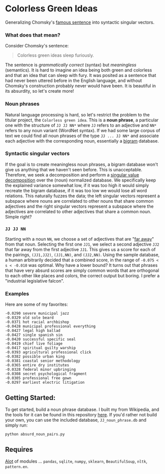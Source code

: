 Colorless Green Ideas
=====================

Generalizing Chomsky's [famous sentence](http://en.wikipedia.org/wiki/Colorless_green_ideas_sleep_furiously) into syntactic singular vectors. 

### What does that mean? 

Consider Chomsky's sentence:

> Colorless green ideas sleep furiously.

The sentence is _grammatically correct_ (syntax) but _meaningless_ (semantics). 
It is hard to imagine an idea being both green and colorless and that an idea that can sleep with fury.
It was posited as a sentence that had never been uttered before in the English language, and without Chomsky's construction  probably never would have been.
It is beautiful in its absurdity, so let's create more!

### Noun phrases

Natural language processing is hard, so let's restrict the problem to the titular project, the `Colorless green idea`. 
This is a **noun phrase**, a particular one with the structure of `JJ JJ NN*` where `JJ` refers to an adjective and `NN*` refers to any noun variant (WordNet syntax).
If we had some large corpus of text we could find all noun phrases of the type `JJ ... JJ NN*` and associate each adjective with the corresponding noun, essentially a [bigram](http://en.wikipedia.org/wiki/Bigram) database.

### Syntactic singular vectors

If the goal is to create meaningless noun phrases, a bigram database won't give us anything that we haven't seen before.
This is unacceptable.
Therefore, we seek a decomposition and perform a [singular value decomposition](http://en.wikipedia.org/wiki/Singular_value_decomposition) over the (noun) normalized database.
We specifically keep the explained variance somewhat low, if it was too high it would simply recreate the bigram database, if it was too low we would lose all word relations.
This naturally fuzzes the data; the left singular vectors represent a subspace where nouns are correlated to other nouns that share common adjectives and the right singular vectors represent a subspace where the adjectives are correlated to other adjectives that share a common noun.
Simple right?

### `JJ JJ NN`

Starting with a noun `NN`, we choose a set of adjectives that are "[far away](http://mathworld.wolfram.com/L2-Norm.html)" from that noun. 
Selecting the first one `JJ1`, we select a second adjective `JJ2` that far away from the first adjective `JJ1`.
This gives us a score for each of the pairings, `(JJ1,JJ2)`, `(JJ1,NN)`, and `(JJ2,NN)`. 
Using the sample database, a human arbitrarily decided that a combined score, in the range of `-0.075 < s < -0.010` was optimal.
Why have a lower bound?
It turns out that phrases that have very absurd scores are simply common words that are orthogonal to each other like places and colors, the correct output but boring. 
I prefer a "industrial legislative falcon".

### Examples

Here are some of my favorites:

````
-0.0290 severe municipal jazz
-0.0329 old sole beard      
-0.0371 hot racial archbishop
-0.0428 municipal professional everything
-0.0427 legal high ballad   
-0.0427 single spanish sin  
-0.0420 successful specific seal
-0.0419 chief live foliage  
-0.0417 spiritual guilty warship
-0.0393 agricultural professional click
-0.0382 possible urban king 
-0.0381 coastal senior methodology
-0.0365 entire dry institutes
-0.0328 federal minor upbringing
-0.0308 secret psychological fragment
-0.0305 professional free gown
-0.0297 earliest electric litigation
````

## Getting Started:

To get started, build a noun phrase database. 
I built my from Wikipedia, and the tools for it can be found in this repository [here](noun_phrase/).
If you'd rather not build your own, you can use the included database, `JJ_noun_phrase.db` and simply run:

    python absurd_noun_pairs.py

## Requires

[Alot](http://hyperboleandahalf.blogspot.com/2010/04/alot-is-better-than-you-at-everything.html) of modules ... `pandas`, `sqlite`, `numpy`, `sklearn`, `BeautifulSoup`, `nltk`, `pattern.en`.